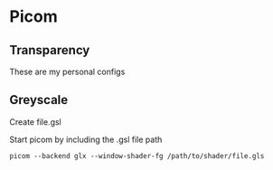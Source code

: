 # Picom

## Transparency

These are my personal configs 

<object data=".txt/picom_conf.txt" width="216px" height="250px"></object>

## Greyscale

Create file.gsl

<object data=".txt/picom_gsl.txt" width="840px" height="320px"></object>

Start picom by including the .gsl file path

	picom --backend glx --window-shader-fg /path/to/shader/file.gls


